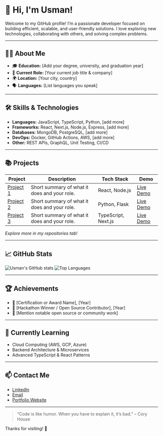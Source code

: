 # 👋 Hi, I'm Usman!

Welcome to my GitHub profile! I’m a passionate developer focused on building efficient, scalable, and user-friendly solutions. I love exploring new technologies, collaborating with others, and solving complex problems.

---

## 🧑‍💻 About Me

- 🎓 **Education:** [Add your degree, university, and graduation year]
- 💼 **Current Role:** [Your current job title & company]
- 🌍 **Location:** [Your city, country]
- 🗣️ **Languages:** [List languages you speak]

---

## 🛠️ Skills & Technologies

- **Languages:** JavaScript, TypeScript, Python, [add more]
- **Frameworks:** React, Next.js, Node.js, Express, [add more]
- **Databases:** MongoDB, PostgreSQL, [add more]
- **DevOps:** Docker, GitHub Actions, AWS, [add more]
- **Other:** REST APIs, GraphQL, Unit Testing, CI/CD

---

## 📚 Projects

| Project | Description | Tech Stack | Demo |
|--------|-------------|------------|------|
| [Project 1](#) | Short summary of what it does and your role. | React, Node.js | [Live Demo](#) |
| [Project 2](#) | Short summary of what it does and your role. | Python, Flask | [Live Demo](#) |
| [Project 3](#) | Short summary of what it does and your role. | TypeScript, Next.js | [Live Demo](#) |

*Explore more in my repositories tab!*

---

## 📈 GitHub Stats

![Usman's GitHub stats](https://github-readme-stats.vercel.app/api?username=usman1911&show_icons=true&hide_title=true&theme=default)
![Top Languages](https://github-readme-stats.vercel.app/api/top-langs/?username=usman1911&layout=compact)

---

## 🏆 Achievements

- 🥇 [Certification or Award Name], [Year]
- 🏅 [Hackathon Winner / Open Source Contributor], [Year]
- 🌟 [Mention notable open source or community work]

---

## 🌱 Currently Learning

- Cloud Computing (AWS, GCP, Azure)
- Backend Architecture & Microservices
- Advanced TypeScript & React Patterns

---

## 📫 Contact Me

- [LinkedIn](https://www.linkedin.com/in/usman1911/)
- [Email](mailto:your-email@example.com) <!-- Replace with your actual email -->
- [Portfolio Website](#) <!-- Add your portfolio link if available -->

---

> “Code is like humor. When you have to explain it, it’s bad.” – Cory House

Thanks for visiting! 🚀
